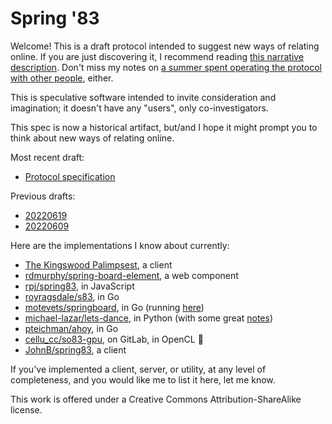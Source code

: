 # Spring '83

Welcome! This is a draft protocol intended to suggest new ways of relating online. If you are just discovering it, I recommend reading [this narrative description](https://www.robinsloan.com/lab/specifying-spring-83/). Don't miss my notes on [a summer spent operating the protocol with other people](https://www.robinsloan.com/lab/specifying-spring-83/#summer), either.

This is speculative software intended to invite consideration and imagination; it doesn't have any "users", only co-investigators.

This spec is now a historical artifact, but/and I hope it might prompt you to think about new ways of relating online.

Most recent draft:

* [Protocol specification](draft-20220629.md)

Previous drafts:

* [20220619](draft-20220616.md)
* [20220609](draf-20220609.md)

Here are the implementations I know about currently:

* [The Kingswood Palimpsest](https://cyborg.rodeo/palimpsest/), a client
* [rdmurphy/spring-board-element](https://github.com/rdmurphy/spring-board-element), a web component
* [rpj/spring83](https://github.com/rpj/spring83), in JavaScript
* [royragsdale/s83](https://github.com/royragsdale/s83), in Go
* [motevets/springboard](https://github.com/motevets/springboard), in Go (running [here](https://spring83.kindrobot.ca))
* [michael-lazar/lets-dance](https://github.com/michael-lazar/lets-dance), in Python (with some great [notes](https://github.com/michael-lazar/lets-dance/blob/main/Notes.md))
* [pteichman/ahoy](https://github.com/pteichman/ahoy), in Go
* [cellu_cc/so83-gpu](https://gitlab.com/cellu_cc/so83-gpu), on GitLab, in OpenCL 🤯
* [JohnB/spring83](https://github.com/JohnB/spring83), a client

If you've implemented a client, server, or utility, at any level of completeness, and you would like me to list it here, let me know.

This work is offered under a Creative Commons Attribution-ShareAlike license.